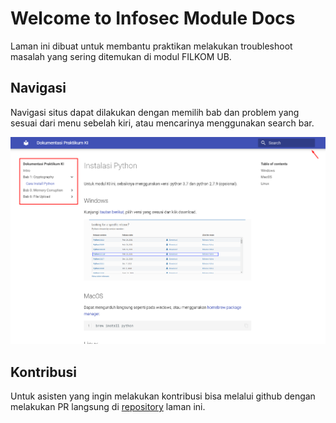# Welcome to Infosec Module Docs

Laman ini dibuat untuk membantu praktikan melakukan troubleshoot masalah yang sering ditemukan di modul FILKOM UB.

## Navigasi

Navigasi situs dapat dilakukan dengan memilih bab dan problem yang sesuai dari menu sebelah kiri, atau mencarinya menggunakan search bar.

![navigasi](images/intro.png)

## Kontribusi

Untuk asisten yang ingin melakukan kontribusi bisa melalui github dengan melakukan PR langsung di [repository](https://github.com/porosub/infosec-troubleshooting-docs) laman ini. 
